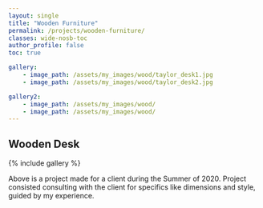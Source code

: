 ```yaml
---
layout: single
title: "Wooden Furniture"
permalink: /projects/wooden-furniture/
classes: wide-nosb-toc
author_profile: false
toc: true

gallery:
    - image_path: /assets/my_images/wood/taylor_desk1.jpg
    - image_path: /assets/my_images/wood/taylor_desk2.jpg

gallery2:
    - image_path: /assets/my_images/wood/
    - image_path: /assets/my_images/wood/
---
```



## Wooden Desk

{% include gallery %}

Above is a project made for a client during the Summer of 2020. Project consisted consulting with the client for specifics like dimensions and style, guided by my experience.

<!-- ## Hidden Closet Bookshelves -->
<!-- {% include gallery id="gallery2" %} -->